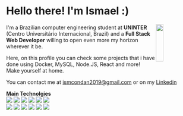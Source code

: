 <h1>Hello there! I'm Ismael :)</h1>

<img align="right" width="20%" height="100" src="https://media.giphy.com/media/Nx0rz3jtxtEre/giphy.gif" />

I'm a Brazilian computer engineering student at **UNINTER** (Centro Universitário Internacional, Brazil) and a **Full Stack Web Developer** willing to open even more my horizon wherever it be.

Here, on this profile you can check some projects that i have done using Docker, MySQL, Node.JS, React and more! Make yourself at home.

You can contact me at ismcondan2019@gmail.com or on my [Linkedin](https://www.linkedin.com/in/ismaeldantas/)

**Main Technolgies** 
<br>
<img src="https://img.shields.io/badge/JavaScript-F7DF1E?style=for-the-badge&logo=javascript&logoColor=black" />
<img src="https://img.shields.io/badge/HTML5-E34F26?style=for-the-badge&logo=html5&logoColor=white" />
<img src="https://img.shields.io/badge/CSS3-1572B6?style=for-the-badge&logo=css3&logoColor=white" />
<img src="https://img.shields.io/badge/Node.js-43853D?style=for-the-badge&logo=node.js&logoColor=white" />
<img src="https://img.shields.io/badge/docker-%230db7ed.svg?style=for-the-badge&logo=docker&logoColor=white" />
<img src="https://img.shields.io/badge/React-20232A?style=for-the-badge&logo=react&logoColor=61DAFB" /> <br>
<img src="https://img.shields.io/badge/Redux-593D88?style=for-the-badge&logo=redux&logoColor=white" />
<img src="https://img.shields.io/badge/Jest-323330?style=for-the-badge&logo=Jest&logoColor=white" />
<img src="https://img.shields.io/badge/mocha.js-323330?style=for-the-badge&logo=mocha&logoColor=Brown" />
<img src="https://img.shields.io/badge/chai.js-323330?style=for-the-badge&logo=chai&logoColor=red" />
<img src="https://img.shields.io/badge/sinon.js-323330?style=for-the-badge&logo=sinon" />
<img src="https://img.shields.io/badge/MySQL-00000F?style=for-the-badge&logo=mysql&logoColor=white" />
